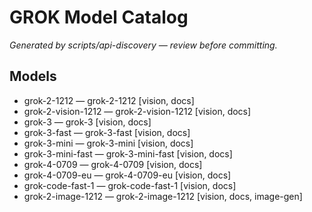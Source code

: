 # GROK Model Catalog

_Generated by scripts/api-discovery — review before committing._

## Models

- grok-2-1212 — grok-2-1212 [vision, docs]
- grok-2-vision-1212 — grok-2-vision-1212 [vision, docs]
- grok-3 — grok-3 [vision, docs]
- grok-3-fast — grok-3-fast [vision, docs]
- grok-3-mini — grok-3-mini [vision, docs]
- grok-3-mini-fast — grok-3-mini-fast [vision, docs]
- grok-4-0709 — grok-4-0709 [vision, docs]
- grok-4-0709-eu — grok-4-0709-eu [vision, docs]
- grok-code-fast-1 — grok-code-fast-1 [vision, docs]
- grok-2-image-1212 — grok-2-image-1212 [vision, docs, image-gen]